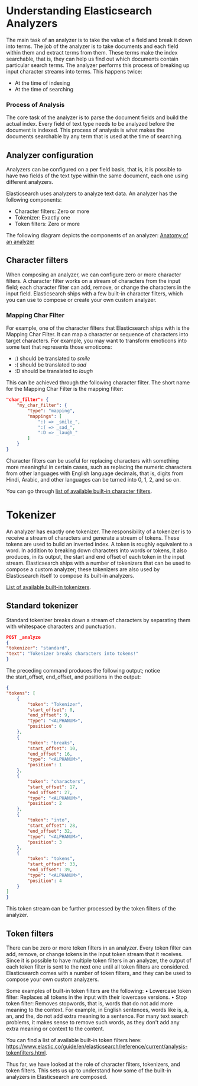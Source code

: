 # Understanding Elasticsearch Analyzers
The main task of an analyzer is to take the value of a field and break it down into terms. The job of the analyzer is to take documents and each field within them and extract terms from them. These terms make the index searchable, that is, they can help us find out which documents contain particular search terms.
The analyzer performs this process of breaking up input character streams into terms. This happens twice: 
- At the time of indexing
- At the time of searching

### Process of Analysis
The core task of the analyzer is to parse the document fields and build the actual index.
Every field of text type needs to be analyzed before the document is indexed. This process of analysis is what makes the documents searchable by any term that 
is used at the time of searching.

## Analyzer configuration
Analyzers can be configured on a per field basis, that is, it is possible to have two fields of the text type within the same document, each one using different analyzers.

Elasticsearch uses analyzers to analyze text data. An analyzer has the following components:
- Character filters: Zero or more
- Tokenizer: Exactly one
- Token filters: Zero or more

The following diagram depicts the components of an analyzer:
[Anatomy of an analyzer](
onenote:https://d.docs.live.net/1fe31d0fa3731f2c/OneNote/NoSQL/ElasticSearch/ES%20Books/Learning%20Elastic%20Stack%207.one#Understanding%20Elasticsearch%20analyzers&section-id={E8F10BD9-E3DD-4F09-959F-DF47E26D368A}&page-id={EAE9068F-C268-4EB3-A7EA-CB5A3A6F68EF}&object-id={F0F7574E-DDCD-47B8-BCB4-74B28ADE0475}&37
)

## Character filters
When composing an analyzer, we can configure zero or more character filters. A character filter works on a stream of characters from the input field; each character filter can add, remove, or change the characters in the input field.
Elasticsearch ships with a few built-in character filters, which you can use to compose or create your own custom analyzer. 

### Mapping Char Filter
For example, one of the character filters that Elasticsearch ships with is the Mapping Char Filter. It can map a character or sequence of characters into target characters.
For example, you may want to transform emoticons into some text that represents those emoticons:
- :) should be translated to _smile_
- :( should be translated to _sad_
- :D should be translated to _laugh_

This can be achieved through the following character filter. The short name for the Mapping Char Filter is the mapping filter:
```json
"char_filter": {
	"my_char_filter": {
		"type": "mapping",
		"mappings": [
			":) => _smile_",
			":( => _sad_",
			":D => _laugh_"
		]
	}
}
```

Character filters can be useful for replacing characters with something more meaningful in certain cases, such as replacing the numeric characters from other languages with English language decimals, that is, digits from Hindi, Arabic, and other languages can be turned into 0, 1, 2, and so on.

You can go through [list of available built-in character filters](https://www.elastic.co/guide/en/elasticsearch/reference/current/analysis-charfilters.html).

# Tokenizer
An analyzer has exactly one tokenizer. The responsibility of a tokenizer is to receive a stream of characters and generate a stream of tokens. These tokens are used to build an inverted index. A token is roughly equivalent to a word. In addition to breaking down characters into words or tokens, it also produces, in its output, the start and end offset of each token in the input stream.
Elasticsearch ships with a number of tokenizers that can be used to compose a custom analyzer; these tokenizers are also used by Elasticsearch itself to compose its built-in analyzers.

[List of available built-in tokenizers](https://www.elastic.co/guide/en/elasticsearch/reference/current/analysis-tokenizers.html).

## Standard tokenizer
Standard tokenizer breaks down a stream of characters by separating them with whitespace characters and punctuation.
```json
POST _analyze
{
"tokenizer": "standard",
"text": "Tokenizer breaks characters into tokens!"
}
```

The preceding command produces the following output; notice the start_offset, end_offset, and positions in the output:
```json
{
"tokens": [
    {
        "token": "Tokenizer",
        "start_offset": 0,
        "end_offset": 9,
        "type": "<ALPHANUM>",
        "position": 0
    },
    {
        "token": "breaks",
        "start_offset": 10,
        "end_offset": 16,
        "type": "<ALPHANUM>",
        "position": 1
    },
    {
        "token": "characters",
        "start_offset": 17,
        "end_offset": 27,
        "type": "<ALPHANUM>",
        "position": 2
    },
    {
        "token": "into",
        "start_offset": 28,
        "end_offset": 32,
        "type": "<ALPHANUM>",
        "position": 3
    },
    {
        "token": "tokens",
        "start_offset": 33,
        "end_offset": 39,
        "type": "<ALPHANUM>",
        "position": 4
    }
]
}
```

This token stream can be further processed by the token filters of the analyzer.

## Token filters
There can be zero or more token filters in an analyzer. Every token filter can add, remove, or change tokens in the input token stream that it receives. Since it is possible to have multiple token filters in an analyzer, the output of each token filter is sent to the next one until all token filters are considered.
Elasticsearch comes with a number of token filters, and they can be used to compose your own custom analyzers.

Some examples of built-in token filters are the following:
	• Lowercase token filter: Replaces all tokens in the input with their lowercase versions.
	• Stop token filter: Removes stopwords, that is, words that do not add more meaning to the context. For example, in English sentences, words like is, a, an, and the, do not add extra meaning to a sentence. For many text search problems, it makes sense to remove such words, as they don't add any extra meaning or context to the content.

You can find a list of available built-in token filters here: 
https://www.elastic.co/guide/en/elasticsearch/reference/current/analysis-tokenfilters.html.

Thus far, we have looked at the role of character filters, tokenizers, and token filters. This sets us up to understand how some of the built-in analyzers in Elasticsearch are composed. 





